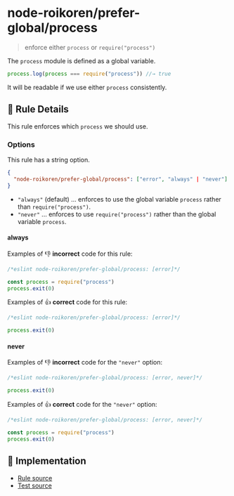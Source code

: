 # node-roikoren/prefer-global/process
> enforce either `process` or `require("process")`

The `process` module is defined as a global variable.

```js
process.log(process === require("process")) //→ true
```

It will be readable if we use either `process` consistently.

## 📖 Rule Details

This rule enforces which `process` we should use.

### Options

This rule has a string option.

```json
{
  "node-roikoren/prefer-global/process": ["error", "always" | "never"]
}
```

- `"always"` (default) ... enforces to use the global variable `process` rather than `require("process")`.
- `"never"` ... enforces to use `require("process")` rather than the global variable `process`.

#### always

Examples of :-1: **incorrect** code for this rule:

```js
/*eslint node-roikoren/prefer-global/process: [error]*/

const process = require("process")
process.exit(0)
```

Examples of :+1: **correct** code for this rule:

```js
/*eslint node-roikoren/prefer-global/process: [error]*/

process.exit(0)
```

#### never

Examples of :-1: **incorrect** code for the `"never"` option:

```js
/*eslint node-roikoren/prefer-global/process: [error, never]*/

process.exit(0)
```

Examples of :+1: **correct** code for the `"never"` option:

```js
/*eslint node-roikoren/prefer-global/process: [error, never]*/

const process = require("process")
process.exit(0)
```

## 🔎 Implementation

- [Rule source](https://github.com/roikoren755/eslint-plugin-node/blob/v0.0.2/src/rules/prefer-global/process.ts)
- [Test source](https://github.com/roikoren755/eslint-plugin-node/blob/v0.0.2/tests/src/rules/prefer-global/process.ts)
